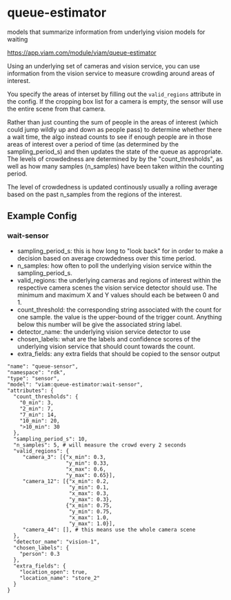 # queue-estimator
models that summarize information from underlying vision models for waiting

https://app.viam.com/module/viam/queue-estimator

Using an underlying set of cameras and vision service, you can use information from the vision service to measure crowding around areas of interest.

You specify the areas of interset by filling out the `valid_regions` attribute in the config. If the cropping box list for a camera is empty, the sensor will use the entire scene from that camera.

Rather than just counting the sum of people in the areas of interest (which could jump wildly up and down as people pass) to determine whether there a wait time, the algo instead counts to see if enough people are in those areas of interest over a period of time (as determined by the sampling_period_s) and then updates the state of the queue as appropriate. The levels of crowdedness are determined by by the "count_thresholds", as well as how many samples (n_samples) have been taken within the counting period.

The level of crowdedness is updated continously usually a rolling average based on the past n_samples from the regions of the interest.
## Example Config

### wait-sensor
- sampling_period_s: this is how long to "look back" for in order to make a decision based on average crowdedness over this time period.
- n_samples: how often to poll the underlying vision service within the sampling_period_s.
- valid_regions: the underlying cameras and regions of interest within the respective camera scenes the vision service detector should use. The minimum and maximum X and Y values should each be between 0 and 1.
- count_threshold: the corresponding string associated with the count for one sample. the value is the upper-bound of the trigger count. Anything below this number will be give the associated string label.
- detector_name: the underlying vision service detector to use
- chosen_labels: what are the labels  and confidence scores of the underlying vision service that should count towards the count.
- extra_fields: any extra fields that should be copied to the sensor output
```
"name": "queue-sensor",
"namespace": "rdk",
"type": "sensor",
"model": "viam:queue-estimator:wait-sensor",
"attributes": {
  "count_thresholds": {
    "0_min": 3,
    "2_min": 7,
    "7_min": 14,
    "10_min": 20,
    ">10_min": 30
  },
  "sampling_period_s": 10,
  "n_samples": 5, # will measure the crowd every 2 seconds
  "valid_regions": {
     "camera_3": [{"x_min": 0.3,
                   "y_min": 0.33,
                   "x_max": 0.6,
                   "y_max": 0.65}],
     "camera_12": [{"x_min": 0.2,
                    "y_min": 0.1,
                    "x_max": 0.3,
                    "y_max": 0.3},
                   {"x_min": 0.75,
                    "y_min": 0.75,
                    "x_max": 1.0,
                    "y_max": 1.0}],
     "camera_44": [], # this means use the whole camera scene
  },
  "detector_name": "vision-1",
  "chosen_labels": {
    "person": 0.3
  },
  "extra_fields": {
    "location_open": true,
    "location_name": "store_2"
  }
}
```

